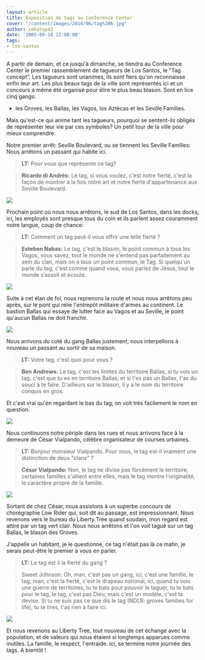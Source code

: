 ```yaml
---
layout: article
title: Exposition de tags au Conference Center
cover: "/content/images/2016/06/tag%206.jpg"
author: imhotep43
date: '2005-09-14 22:00:00'
tags:
- los-santos
---
```


A partir de demain, et ce jusqu'à dimanche, se tiendra au Conference Center le premier rassemblement de tagueurs de Los Santos, le "Tag concept". Les tagueurs sont unanimes, ils sont fiers qu'on reconnaisse enfin leur art. Les plus beaux tags de la ville sont représentés ici et un concours a même été organisé pour élire le plus beau blason. Sont en lice cinq gangs:

- les Groves, les Ballas, les Vagos, los Aztècas et les Seville Families.

Mais qu'est-ce qui anime tant les tagueurs, pourquoi se sentent-ils obligés de représenter leur vie par ces symboles? Un petit tour de la ville pour mieux comprendre.

Notre premier arrêt: Seville Boulevard, ou se tiennent les Seville Families: Nous arrêtons un passant qui habite ici.

> **LT:** Pour vous que représente ce tag?

> **Ricardo di Andrès:** Le tag, si vous voulez, c'est notre fierté, c'est la façon de montrer à la fois notre art et notre fierté d'appartenance aux Seville Boulevard.

![](/content/images/2005/01/tag%201.jpg)

Prochain point où nous nous arrêtons, le sud de Los Santos, dans les docks, ici, les employés sont presque tous du coin et ils parlent assez couramment notre langue, coup de chance:

> **LT:** Comment un tag peut-il vous offrir une telle fierté ?

> **Esteben Nabas:** Le tag, c'est le blason, le point commun à tous les Vagos, vous savez, tout le monde ne s'entend pas parfaitement au sein du clan, mais on a tous un point commun, le Tag. Si quelqu'un parle du tag, c'est comme quand vous, vous parlez de Jésus, tout le monde s’assoit et écoute.

![](/content/images/2005/01/tag%202.jpg)

Suite à cet élan de foi, nous reprenons la route et nous nous arrêtons peu après, sur le pont qui relie l'entrepôt militaire d'armes au continent. Le bastion Ballas qui essaye de lutter face au Vagos et au Seville, le point qu'aucun Ballas ne doit franchir.

![](/content/images/2005/01/tag%203.jpg)

Nous arrivons du coté du gang Ballas justement, nous interpellons à nouveau un passant au sortir de sa maison.

> **LT:** Votre tag, c'est quoi pour vous ?

> **Ben Andrews:** Le tag, c'est les limites du territoire Ballas, si tu vois un tag, c'est que tu es en territoire Ballas, et si t'es pas un Ballas, t'as du souci à te faire. D'ailleurs sur le blason, il y a le nom du territoire conquis en gros.

Et c'est vrai qu'en regardant le bas du tag, on voit très facilement le nom en question.

![](/content/images/2005/01/tag%205.jpg)

Nous continuons notre périple dans les rues et nous arrivons face à la demeure de César Vialpando, célèbre organisateur de courses urbaines.

> **LT:** Bonjour monsieur Vialpando. Pour vous, le tag est-il vraiment une distinction de deux "clans" ?

> **César Vialpando:** Non, le tag ne divise pas forcément le territoire, certaines familles s'allient entre elles, mais le tag montre l'originalité, le caractère propre de la famille.

![](/content/images/2005/01/tag%204.jpg)

Sortant de chez César, nous assistons à un superbe concours de chorégraphie Low Rider qui, soit dit au passage, est impressionnant. Nous revenons vers le bureau du Liberty Tree quand soudain, mon regard est attiré par un tag vert clair. Nous nous arrêtons et l'on voit tagué sur un tag Ballas, le blason des Groves.

J'appelle un habitant, je le questionne, ce tag n'était pas là ce matin, je serais peut-être le premier à vous en parler.

> **LT:** Le tag est il la fierté du gang ?

> Sweet Johnson: Oh, man, c'est pas un gang, ici, c'est une famille, le tag, man, c'est la fierté, c'est le drapeau national, ici, quand tu vois une guerre de territoires, tu te bats pour pouvoir le taguer, tu te bats pour le tag, le tag, c'est pas Dieu, mais c'est un modèle, c'est ta devise. Si tu ne suis pas ce que dis le tag (NDLR: groves families for life), tu te tires, t'as rien à faire ici.

![](/content/images/2005/01/tag%206.jpg)

Et nous revenons au Liberty Tree, tout nouveau de cet échange avec la population, et de valeurs qui nous étaient si longtemps apparues comme inutiles. La famille, le respect, l'entraide. ici, se termine notre journée des tags. A bientôt !

<!--kg-card-end: markdown-->
